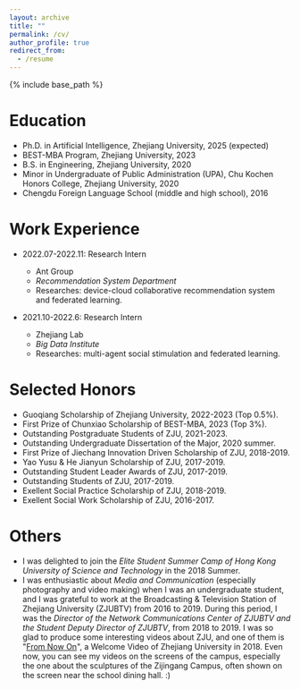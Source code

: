 ```yaml
---
layout: archive
title: ""
permalink: /cv/
author_profile: true
redirect_from:
  - /resume
---
```


{% include base_path %}

Education
======
* Ph.D. in Artificial Intelligence, Zhejiang University, 2025 (expected)
* BEST-MBA Program, Zhejiang University, 2023
* B.S. in Engineering, Zhejiang University, 2020
* Minor in Undergraduate of Public Administration (UPA), Chu Kochen Honors College, Zhejiang University, 2020
* Chengdu Foreign Language School (middle and high school), 2016

Work Experience
======
* 2022.07-2022.11: Research Intern
  * Ant Group
  * _Recommendation System Department_
  * Researches: device-cloud collaborative recommendation system and federated learning.

* 2021.10-2022.6: Research Intern
  * Zhejiang Lab
  * _Big Data Institute_
  * Researches: multi-agent social stimulation and federated learning.
 
<!-- * 2021.7-2021.9: Research Intern
  * Huawei
  * _Noah's Ark Lab_
  * Researches: clustered federated learning and peer-to-peer federated learning. -->

Selected Honors
======
* Guoqiang Scholarship of Zhejiang University, 2022-2023 (Top 0.5%).
* First Prize of Chunxiao Scholarship of BEST-MBA, 2023 (Top 3%).
* Outstanding Postgraduate Students of ZJU, 2021-2023.
* Outstanding Undergraduate Dissertation of the Major, 2020 summer.
* First Prize of Jiechang Innovation Driven Scholarship of ZJU, 2018-2019.
* Yao Yusu & He Jianyun Scholarship of ZJU, 2017-2019.
* Outstanding Student Leader Awards of ZJU, 2017-2019.
* Outstanding Students of ZJU, 2017-2019.
* Exellent Social Practice Scholarship of ZJU, 2018-2019.
* Exellent Social Work Scholarship of ZJU, 2016-2017.

Others
======
* I was delighted to join the *Elite Student Summer Camp of Hong Kong University of Science and Technology* in the 2018 Summer.
* I was enthusiastic about *Media and Communication* (especially photography and video making) when I was an undergraduate student, and I was grateful to work at the Broadcasting & Television Station of Zhejiang University (ZJUBTV) from 2016 to 2019. During this period, I was the *Director of the Network Communications Center of ZJUBTV and the Student Deputy Director of ZJUBTV*, from 2018 to 2019. I was so glad to produce some interesting videos about ZJU, and one of them is "[From Now On](https://www.youtube.com/watch?v=tR443a5dTbI)", a Welcome Video of Zhejiang University in 2018. Even now, you can see my videos on the screens of the campus, especially the one about the sculptures of the Zijingang Campus, often shown on the screen near the school dining hall. :)
